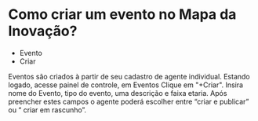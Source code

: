 # Como criar um evento no Mapa da Inovação?

- Evento
- Criar

Eventos são criados à partir de seu cadastro de agente individual. Estando logado, acesse painel de controle, em Eventos Clique em "+Criar". Insira nome do Evento, tipo do evento, uma descrição e faixa etaria. Após preencher estes campos o agente poderá escolher entre “criar e publicar” ou “ criar em rascunho”.